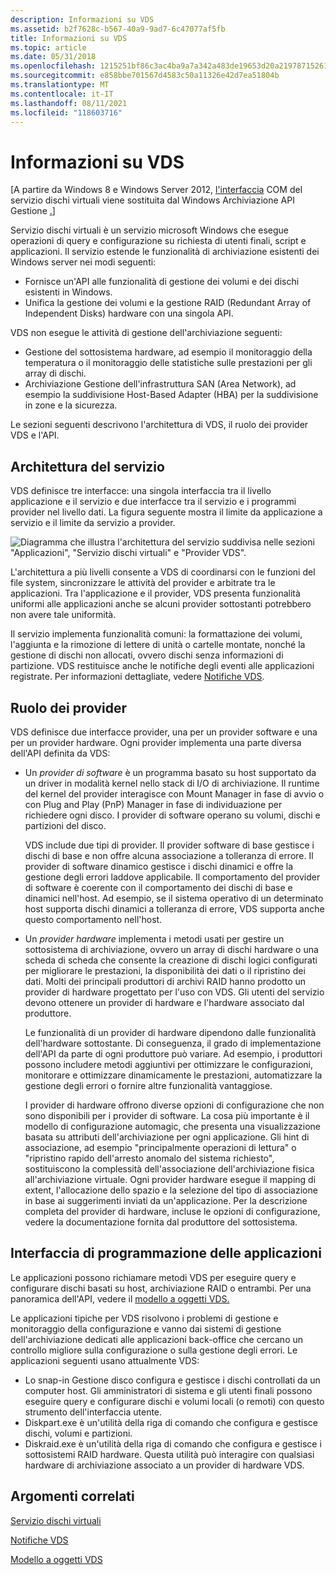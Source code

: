 ```yaml
---
description: Informazioni su VDS
ms.assetid: b2f7628c-b567-40a9-9ad7-6c47077af5fb
title: Informazioni su VDS
ms.topic: article
ms.date: 05/31/2018
ms.openlocfilehash: 1215251bf86c3ac4ba9a7a342a483de19653d20a21978715261b87aa7bea31a3
ms.sourcegitcommit: e858bbe701567d4583c50a11326e42d7ea51804b
ms.translationtype: MT
ms.contentlocale: it-IT
ms.lasthandoff: 08/11/2021
ms.locfileid: "118603716"
---
```

# <a name="about-vds"></a>Informazioni su VDS

\[A partire da Windows 8 e Windows Server 2012, [l'interfaccia](virtual-disk-service-portal.md) COM del servizio dischi virtuali viene sostituita dal Windows Archiviazione API Gestione [.](/previous-versions/windows/desktop/stormgmt/windows-storage-management-api-portal)\]

Servizio dischi virtuali è un servizio microsoft Windows che esegue operazioni di query e configurazione su richiesta di utenti finali, script e applicazioni. Il servizio estende le funzionalità di archiviazione esistenti dei Windows server nei modi seguenti:

-   Fornisce un'API alle funzionalità di gestione dei volumi e dei dischi esistenti in Windows.
-   Unifica la gestione dei volumi e la gestione RAID (Redundant Array of Independent Disks) hardware con una singola API.

VDS non esegue le attività di gestione dell'archiviazione seguenti:

-   Gestione del sottosistema hardware, ad esempio il monitoraggio della temperatura o il monitoraggio delle statistiche sulle prestazioni per gli array di dischi.
-   Archiviazione Gestione dell'infrastruttura SAN (Area Network), ad esempio la suddivisione Host-Based Adapter (HBA) per la suddivisione in zone e la sicurezza.

Le sezioni seguenti descrivono l'architettura di VDS, il ruolo dei provider VDS e l'API.

## <a name="service-architecture"></a>Architettura del servizio

VDS definisce tre interfacce: una singola interfaccia tra il livello applicazione e il servizio e due interfacce tra il servizio e i programmi provider nel livello dati. La figura seguente mostra il limite da applicazione a servizio e il limite da servizio a provider.

![Diagramma che illustra l'architettura del servizio suddivisa nelle sezioni "Applicazioni", "Servizio dischi virtuali" e "Provider VDS".](images/vdsoverview.png)

L'architettura a più livelli consente a VDS di coordinarsi con le funzioni del file system, sincronizzare le attività del provider e arbitrate tra le applicazioni. Tra l'applicazione e il provider, VDS presenta funzionalità uniformi alle applicazioni anche se alcuni provider sottostanti potrebbero non avere tale uniformità.

Il servizio implementa funzionalità comuni: la formattazione dei volumi, l'aggiunta e la rimozione di lettere di unità o cartelle montate, nonché la gestione di dischi non allocati, ovvero dischi senza informazioni di partizione. VDS restituisce anche le notifiche degli eventi alle applicazioni registrate. Per informazioni dettagliate, vedere [Notifiche VDS](vds-notification-model.md).

## <a name="role-of-providers"></a>Ruolo dei provider

VDS definisce due interfacce provider, una per un provider software e una per un provider hardware. Ogni provider implementa una parte diversa dell'API definita da VDS:

-   Un *provider di software* è un programma basato su host supportato da un driver in modalità kernel nello stack di I/O di archiviazione. Il runtime del kernel del provider interagisce con Mount Manager in fase di avvio o con Plug and Play (PnP) Manager in fase di individuazione per richiedere ogni disco. I provider di software operano su volumi, dischi e partizioni del disco.

    VDS include due tipi di provider. Il provider software di base gestisce i dischi di base e non offre alcuna associazione a tolleranza di errore. Il provider di software dinamico gestisce i dischi dinamici e offre la gestione degli errori laddove applicabile. Il comportamento del provider di software è coerente con il comportamento dei dischi di base e dinamici nell'host. Ad esempio, se il sistema operativo di un determinato host supporta dischi dinamici a tolleranza di errore, VDS supporta anche questo comportamento nell'host.

-   Un *provider hardware* implementa i metodi usati per gestire un sottosistema di archiviazione, ovvero un array di dischi hardware o una scheda di scheda che consente la creazione di dischi logici configurati per migliorare le prestazioni, la disponibilità dei dati o il ripristino dei dati. Molti dei principali produttori di archivi RAID hanno prodotto un provider di hardware progettato per l'uso con VDS. Gli utenti del servizio devono ottenere un provider di hardware e l'hardware associato dal produttore.

    Le funzionalità di un provider di hardware dipendono dalle funzionalità dell'hardware sottostante. Di conseguenza, il grado di implementazione dell'API da parte di ogni produttore può variare. Ad esempio, i produttori possono includere metodi aggiuntivi per ottimizzare le configurazioni, monitorare e ottimizzare dinamicamente le prestazioni, automatizzare la gestione degli errori o fornire altre funzionalità vantaggiose.

    I provider di hardware offrono diverse opzioni di configurazione che non sono disponibili per i provider di software. La cosa più importante è il modello di configurazione automagic, che presenta una visualizzazione basata su attributi dell'archiviazione per ogni applicazione. Gli hint di associazione, ad esempio "principalmente operazioni di lettura" o "ripristino rapido dell'arresto anomalo del sistema richiesto", sostituiscono la complessità dell'associazione dell'archiviazione fisica all'archiviazione virtuale. Ogni provider hardware esegue il mapping di extent, l'allocazione dello spazio e la selezione del tipo di associazione in base ai suggerimenti inviati da un'applicazione. Per la descrizione completa del provider di hardware, incluse le opzioni di configurazione, vedere la documentazione fornita dal produttore del sottosistema.

## <a name="application-programming-interface"></a>Interfaccia di programmazione delle applicazioni

Le applicazioni possono richiamare metodi VDS per eseguire query e configurare dischi basati su host, archiviazione RAID o entrambi. Per una panoramica dell'API, vedere il [modello a oggetti VDS.](vds-object-model.md)

Le applicazioni tipiche per VDS risolvono i problemi di gestione e monitoraggio della configurazione e vanno dai sistemi di gestione dell'archiviazione dedicati alle applicazioni back-office che cercano un controllo migliore sulla configurazione o sulla gestione degli errori. Le applicazioni seguenti usano attualmente VDS:

-   Lo snap-in Gestione disco configura e gestisce i dischi controllati da un computer host. Gli amministratori di sistema e gli utenti finali possono eseguire query e configurare dischi e volumi locali (o remoti) con questo strumento dell'interfaccia utente.
-   Diskpart.exe è un'utilità della riga di comando che configura e gestisce dischi, volumi e partizioni.
-   Diskraid.exe è un'utilità della riga di comando che configura e gestisce i sottosistemi RAID hardware. Questa utilità può interagire con qualsiasi hardware di archiviazione associato a un provider di hardware VDS.

## <a name="related-topics"></a>Argomenti correlati

<dl> <dt>

[Servizio dischi virtuali](virtual-disk-service-portal.md)
</dt> <dt>

[Notifiche VDS](vds-notification-model.md)
</dt> <dt>

[Modello a oggetti VDS](vds-object-model.md)
</dt> </dl>

 

 

